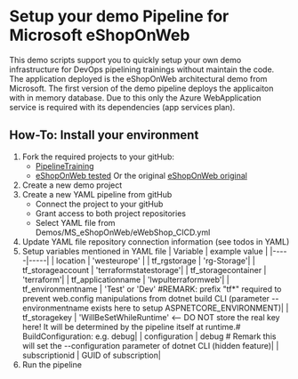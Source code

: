 # Setup your demo Pipeline for Microsoft eShopOnWeb

This demo scripts support you to quickly setup your own demo infrastructure for DevOps pipelining trainings without maintain the code. The application deployed is the eShopOnWeb architectural demo from Microsoft. The first version of the demo pipeline deploys the applicaiton with in memory database. Due to this only the Azure WebApplication service is required with its dependencies (app services plan).

## How-To: Install your environment

1. Fork the required projects to your gitHub:
   - [PipelineTraining](https://github.com/LukasWoelfinger/PipeliningTraining)
   - [eShopOnWeb tested](https://github.com/LukasWoelfinger/eShopOnWeb) Or the original [eShopOnWeb original](https://github.com/dotnet-architecture/eShopOnWeb)
2. Create a new demo project
3. Create a new YAML pipeline from gitHub
   - Connect the project to your gitHub
   - Grant access to both project repositories
   - Select YAML file from Demos/MS_eShopOnWeb/eWebShop_CICD.yml
4. Update YAML file repository connection information (see todos in YAML)
5. Setup variables mentioned in YAML file
   | Variable | example value |
   |-----|-----|
   | location | 'westeurope' |
   | tf_rgstorage | 'rg-Storage'|
   | tf_storageaccount | 'terraformstatestorage'|
   | tf_storagecontainer | 'terraform'|
   | tf_applicationname | 'lwpulterraformweb'|
   | tf_environmentname | 'Test' or 'Dev' #REMARK: prefix "tf\*" required to prevent web.config manipulations from dotnet build CLI (parameter --environmentname exists here to setup ASPNETCORE_ENVIRONMENT)|
   | tf_storagekey | 'WillBeSetWhileRuntime' <-- DO NOT store the real key here! It will be determined by the pipeline itself at runtime.# BuildConfiguration: e.g. debug|
   | configuration | debug # Remark this will set the --configuration parameter of dotnet CLI (hidden feature)|
   | subscriptionid | GUID of subscription|
6. Run the pipeline
